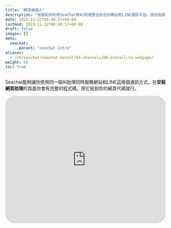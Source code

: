 ```yaml
---
title: "網頁機器人"
description: "發掘如何利用SeaChat將AI助理整合到您的網站和LINE通訊平台。這份指南將詳細介紹安裝網頁助理的完整過程，包括如何將提供的程式碼嵌入您的網頁HTML中。"
date: 2023-11-22T08:48:57+00:00
lastmod: 2023-11-22T08:48:57+00:00
draft: false
images: []
menu:
  seachat:
      parent: "seachat-intro"
aliases:
  - /zh/seachat/seachat-manual/04-channels/08-install-to-webpage/
weight: 60
toc: true
---
```


Seachat能夠讓你使用同一個AI助理同時服務網站和LINE這兩個通訊方式。在**安裝網頁助理**的頁面你會有完整的程式碼，把它貼到你的網頁代碼就行。

  <iframe width="100%" height="400" src="https://www.youtube.com/embed/?listType=playlist&list=PL8K7_LTqly449uOg_uBWOPfFyL1fJRjkE&index=18" title="YouTube video player" frameborder="0" allow="accelerometer; autoplay; clipboard-write; encrypted-media; gyroscope; picture-in-picture" allowfullscreen style="border-radius: 30px;"></iframe>
